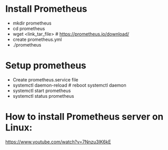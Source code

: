 # Install Prometheus
- mkdir prometheus
- cd prometheus
- wget <link_tar_file> # https://prometheus.io/download/
- create prometheus.yml
- ./prometheus

# Setup prometheus
- Create prometheus.service file
- systemctl daemon-reload # reboot systemctl daemon
- systemctl start prometheus
- systemctl status prometheus

# How to install Prometheus server on Linux: 
https://www.youtube.com/watch?v=7Nnzu3IK6kE
